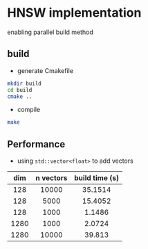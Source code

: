 # HNSW implementation

enabling parallel build method

## build

* generate Cmakefile

``` bash
mkdir build
cd build
cmake ..
```

* compile

``` bash
make
```

## Performance

* using `std::vector<float>` to add vectors

| dim | n vectors | build time (s)|
|:---:|:---:|:---:|
|128|10000|35.1514|
|128|5000|15.4052|
|128|1000|1.1486|
|1280|1000|2.0724|
|1280|10000|39.813|